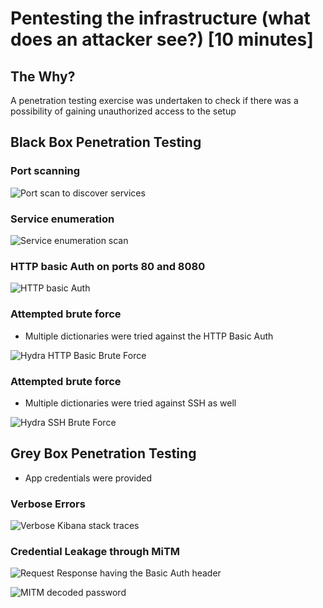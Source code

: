 # Pentesting the infrastructure (what does an attacker see?) [10 minutes]

## The Why?
A penetration testing exercise was undertaken to check if there was a possibility of gaining unauthorized access to the setup

## Black Box Penetration Testing

### Port scanning

![Port scan to discover services](images/pentest/nmapscan.png)

### Service enumeration

![Service enumeration scan](images/pentest/serviceenum.png)

### HTTP basic Auth on ports 80 and 8080

![HTTP basic Auth](images/pentest/httpAuth.png)

### Attempted brute force

* Multiple dictionaries were tried against the HTTP Basic Auth

![Hydra HTTP Basic Brute Force](images/pentest/hydrapasscrack.png)

### Attempted brute force

* Multiple dictionaries were tried against SSH as well

![Hydra SSH Brute Force](images/pentest/hydrasshpasscrack.png)

## Grey Box Penetration Testing

* App credentials were provided

### Verbose Errors
![Verbose Kibana stack traces](images/pentest/kibana_verbose_error.png)

### Credential Leakage through MiTM

![Request Response having the Basic Auth header](images/pentest/BasicAuthOverHTTP.png)

![MITM decoded password](images/pentest/BasicAuthOverHTTP-2.png)
